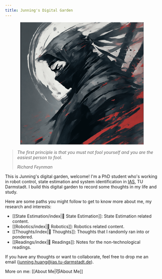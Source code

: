 ```yaml
---
title: Junning's Digital Garden
---
```


<p align="center">
  <img src="./Images/ninja_cool.png" height="400"/>
</p>


>*The first principle is that you must not fool yourself and you are the easiest person to fool.* 
>
><cite>Richard Feynman</cite>

This is Junning's digital garden, welcome! I'm a PhD student who's working in robot control, state estimation and system identification in [IAS](https://www.ias.informatik.tu-darmstadt.de/), TU Darmstadt. I build this digital garden to record some thoughts in my life and study.

Here are some paths you might follow to get to know more about me, my research and interests:
- [[State Estimation/index|🌱 State Estimation]]: State Estimation related content.
- [[Robotics/index|🤖 Robotics]]: Robotics related content.
- [[Thoughts/index|🧠 Thoughts]]: Thoughts that I randomly ran into or pondered.
- [[Readings/index|📖 Readings]]: Notes for the non-technological readings.

If you have any thoughts or want to collaborate, feel free to drop me an email (junning.huang@ias.tu-darmstadt.de). 

More on me: [[About Me|😼About Me]]
